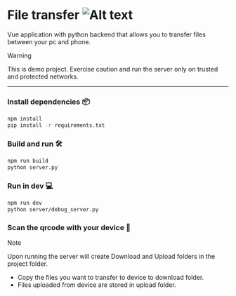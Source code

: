 # File transfer ![Alt text](public/favicon.ico)
Vue application with python backend that allows you to transfer files between your pc and phone.

> [!WARNING]
> This is demo project. Exercise caution and run the server only on trusted and protected networks.

---

### Install dependencies 📦
```sh
npm install
pip install -r requirements.txt
```

### Build and run 🛠️
```sh
npm run build
python server.py
```

### Run in dev 💻
```sh
npm run dev
python server/debug_server.py
```

### Scan the qrcode with your device 📲

> [!NOTE]
> Upon running the server will create Download and Upload folders in the project folder.<br>
> - Copy the files you want to transfer to device to download folder.
> - Files uploaded from device are stored in upload folder.

